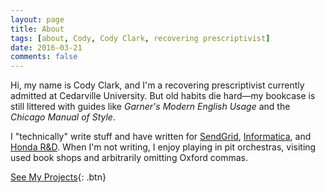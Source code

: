 ```yaml
---
layout: page
title: About
tags: [about, Cody, Cody Clark, recovering prescriptivist]
date: 2016-03-21
comments: false
---
```


Hi, my name is Cody Clark, and I'm a recovering prescriptivist currently admitted at Cedarville University. But old habits die hard—my bookcase is still littered with guides like *Garner's Modern English Usage* and the *Chicago Manual of Style*. 

I "technically" write stuff and have written for [SendGrid](https:sendgrid.com), [Informatica](https:informatica.com), and [Honda R&D](www.hondaresearch.com). When I'm not writing, I enjoy playing in pit orchestras, visiting used book shops and arbitrarily omitting Oxford commas. 

[See My Projects](/categories){: .btn}
